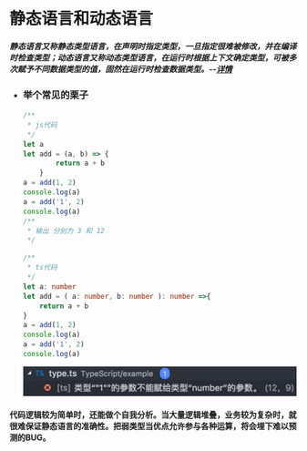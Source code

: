 # 静态语言和动态语言
#### *静态语言又称静态类型语言，在声明时指定类型，一旦指定很难被修改，并在编译时检查类型；动态语言又称动态类型语言，在运行时根据上下文确定类型，可被多次赋予不同数据类型的值，固然在运行时检查数据类型。--[详情](https://blog.csdn.net/suchang1127/article/details/49299527)*
* ### 举个常见的栗子
    ```JavaScript
    /**
     * js代码
     */
    let a
    let add = (a, b) => {
            return a + b
        }
    a = add(1, 2)
    console.log(a)
    a = add('1', 2)
    console.log(a)
    /**
     * 输出 分别为 3 和 12
     */
    ```
    ```TypeScript
    /**
     * ts代码
     */
    let a: number 
    let add = ( a: number, b: number ): number =>{
        return a + b
    }
    a = add(1, 2)
    console.log(a)
    a = add('1', 2)
    console.log(a)
    ```
    ![staticError](../../img/1528617280512.jpg)
#### 代码逻辑较为简单时，还能做个自我分析。当大量逻辑堆叠，业务较为复杂时，就很难保证静态语言的准确性。把弱类型当优点允许参与各种运算，将会埋下难以预测的BUG。